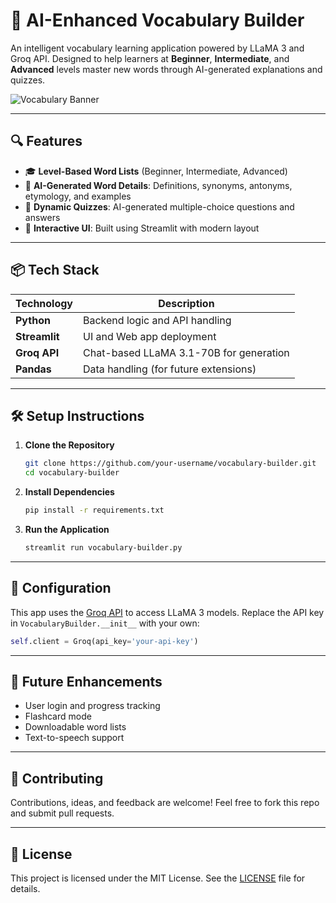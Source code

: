 # 🚀 AI-Enhanced Vocabulary Builder

An intelligent vocabulary learning application powered by LLaMA 3 and Groq API. Designed to help learners at **Beginner**, **Intermediate**, and **Advanced** levels master new words through AI-generated explanations and quizzes.

![Vocabulary Banner](https://img.freepik.com/free-vector/dictionary-concept-illustration_114360-3022.jpg)

---

## 🔍 Features

* 🎓 **Level-Based Word Lists** (Beginner, Intermediate, Advanced)
* 🤖 **AI-Generated Word Details**: Definitions, synonyms, antonyms, etymology, and examples
* 🧠 **Dynamic Quizzes**: AI-generated multiple-choice questions and answers
* 🎨 **Interactive UI**: Built using Streamlit with modern layout

---

## 📦 Tech Stack

| Technology    | Description                             |
| ------------- | --------------------------------------- |
| **Python**    | Backend logic and API handling          |
| **Streamlit** | UI and Web app deployment               |
| **Groq API**  | Chat-based LLaMA 3.1-70B for generation |
| **Pandas**    | Data handling (for future extensions)   |

---

## 🛠️ Setup Instructions

1. **Clone the Repository**

   ```bash
   git clone https://github.com/your-username/vocabulary-builder.git
   cd vocabulary-builder
   ```

2. **Install Dependencies**

   ```bash
   pip install -r requirements.txt
   ```

3. **Run the Application**

   ```bash
   streamlit run vocabulary-builder.py
   ```

---

## 🔑 Configuration

This app uses the [Groq API](https://console.groq.com/) to access LLaMA 3 models. Replace the API key in `VocabularyBuilder.__init__` with your own:

```python
self.client = Groq(api_key='your-api-key')
```

---

## 🚧 Future Enhancements

* User login and progress tracking
* Flashcard mode
* Downloadable word lists
* Text-to-speech support

---

## 🤝 Contributing

Contributions, ideas, and feedback are welcome! Feel free to fork this repo and submit pull requests.

---

## 📜 License

This project is licensed under the MIT License. See the [LICENSE](LICENSE) file for details.

 
